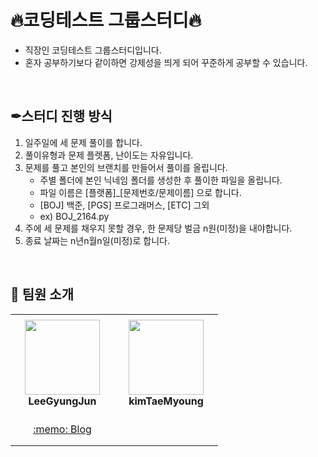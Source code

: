 # 🔥코딩테스트 그룹스터디🔥

- 직장인 코딩테스트 그룹스터디입니다.
- 혼자 공부하기보다 같이하면 강제성을 띄게 되어 꾸준하게 공부할 수 있습니다.
</br>

## ✒스터디 진행 방식
1. 일주일에 세 문제 풀이를 합니다.
2. 풀이유형과 문제 플렛폼, 난이도는 자유입니다.
3. 문제를 풀고 본인의 브랜치를 만들어서 풀이를 올립니다.
   - 주별 폴더에 본인 닉네임 폴더를 생성한 후 풀이한 파일을 올립니다.
   - 파일 이름은 [플랫폼]_[문제번호/문제이름] 으로 합니다.
   - [BOJ] 백준, [PGS] 프로그래머스, [ETC] 그외
   - ex) BOJ_2164.py
4. 주에 세 문제를 채우지 못할 경우, 한 문제당 벌금 n원(미정)을 내야합니다.
5. 종료 날짜는 n년n월n일(미정)로 합니다.
</br>

## 👋 팀원 소개

<table>
    <tr height="160px">
        <td align="center" width="150px">
            <a href="https://github.com/LeeGyungJun"><img height="120px" width="120px" src="https://avatars.githubusercontent.com/u/50611236?v=4"/></a>
            <br />
            <strong>LeeGyungJun</strong>
        </td>
       <td align="center" width="150px">
            <a href="https://github.com/kimTaeMyoung"><img height="120px" width="120px" src="https://avatars.githubusercontent.com/u/133958764?v=4"/></a>
            <br />
            <strong>kimTaeMyoung</strong>
        </td>
    </tr>
    <tr height="50px">
        <td align="center">
            <a href="https://augustin26.tistory.com">:memo: Blog</a>
        </td>
        <td align="center">
        </td>
    </tr>
</table>
